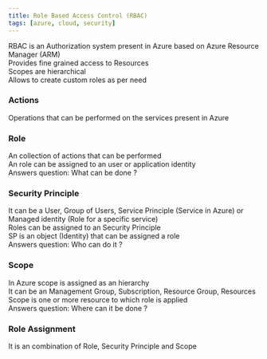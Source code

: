 ```yaml
---
title: Role Based Access Control (RBAC)
tags: [azure, cloud, security]
---
```


RBAC is an Authorization system present in Azure based on Azure Resource Manager (ARM)  
Provides fine grained access to Resources  
Scopes are hierarchical  
Allows to create custom roles as per need 

### Actions

Operations that can be performed on the services present in Azure

### Role

An collection of actions that can be performed  
An role can be assigned to an user or application identity  
Answers question: What can be done ?

### Security Principle

It can be a User, Group of Users, Service Principle (Service in Azure) or Managed identity (Role for a specific service)  
Roles can be assigned to an Security Principle  
SP is an object (Identity) that can be assigned a role  
Answers question: Who can do it ?

### Scope

In Azure scope is assigned as an hierarchy  
It can be an Management Group, Subscription, Resource Group, Resources  
Scope is one or more resource to which role is applied  
Answers question: Where can it be done ?

### Role Assignment

It is an combination of Role, Security Principle and Scope